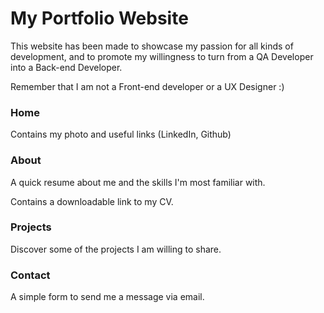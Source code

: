 # My Portfolio Website

This website has been made to showcase my passion for all kinds of development, and to promote my willingness to turn from a QA Developer into a Back-end Developer.

Remember that I am not a Front-end developer or a UX Designer :)

### Home
Contains my photo and useful links (LinkedIn, Github)

### About
A quick resume about me and the skills I'm most familiar with.

Contains a downloadable link to my CV.

### Projects
Discover some of the projects I am willing to share.

### Contact
A simple form to send me a message via email.

